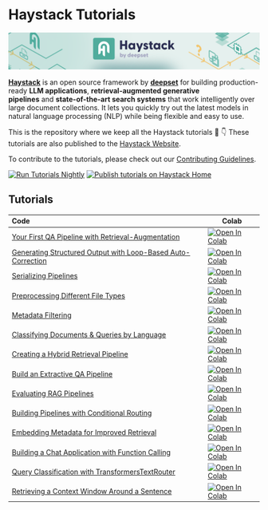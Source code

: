 # Haystack Tutorials

<div align="center">
  <a href="https://haystack.deepset.ai/"><img src="https://github.com/deepset-ai/haystack/blob/main/docs/img/banner_20.png" alt="Green logo of a stylized white 'H' with the text 'Haystack, by deepset.' Abstract green and yellow diagrams in the background."></a>
</div>

[**Haystack**](https://github.com/deepset-ai/haystack) is an open source framework by [**deepset**](https://deepset.ai) for building production-ready **LLM applications**, **retrieval-augmented generative pipelines** and **state-of-the-art search systems** that work intelligently over large document collections. It lets you quickly try out the latest models in natural language processing (NLP) while being flexible and easy to use.

This is the repository where we keep all the Haystack tutorials 📓 👇 These tutorials are also published to the [Haystack Website](https://haystack.deepset.ai/tutorials/).

To contribute to the tutorials, please check out our [Contributing Guidelines](./Contributing.md).

[![Run Tutorials Nightly](https://github.com/deepset-ai/haystack-tutorials/actions/workflows/nightly.yml/badge.svg)](https://github.com/deepset-ai/haystack-tutorials/actions/workflows/nightly.yml)
[![Publish tutorials on Haystack Home](https://github.com/deepset-ai/haystack-tutorials/actions/workflows/publish_tutorials.yml/badge.svg)](https://github.com/deepset-ai/haystack-tutorials/actions/workflows/publish_tutorials.yml)

## Tutorials

| Code                                                                                                             | Colab                                                                                                                                                                                                                    |
| :--------------------------------------------------------------------------------------------------------------- | ------------------------------------------------------------------------------------------------------------------------------------------------------------------------------------------------------------------------ |
| [Your First QA Pipeline with Retrieval-Augmentation](./tutorials/27_First_RAG_Pipeline.ipynb)                                                                     | [![Open In Colab](https://colab.research.google.com/assets/colab-badge.svg)](https://colab.research.google.com/github/deepset-ai/haystack-tutorials/blob/main/tutorials/27_First_RAG_Pipeline.ipynb)                     |
| [Generating Structured Output with Loop-Based Auto-Correction](./tutorials/28_Structured_Output_With_Loop.ipynb)                                                  | [![Open In Colab](https://colab.research.google.com/assets/colab-badge.svg)](https://colab.research.google.com/github/deepset-ai/haystack-tutorials/blob/main/tutorials/28_Structured_Output_With_Loop.ipynb)            |
| [Serializing Pipelines](./tutorials/29_Serializing_Pipelines.ipynb)                                                                                               | [![Open In Colab](https://colab.research.google.com/assets/colab-badge.svg)](https://colab.research.google.com/github/deepset-ai/haystack-tutorials/blob/main/tutorials/29_Serializing_Pipelines.ipynb)                  |
| [Preprocessing Different File Types](./tutorials/30_File_Type_Preprocessing_Index_Pipeline.ipynb)                                                                 | [![Open In Colab](https://colab.research.google.com/assets/colab-badge.svg)](https://colab.research.google.com/github/deepset-ai/haystack-tutorials/blob/main/tutorials/30_File_Type_Preprocessing_Index_Pipeline.ipynb) |
| [Metadata Filtering](./tutorials/31_Metadata_Filtering.ipynb)                                                                                                     | [![Open In Colab](https://colab.research.google.com/assets/colab-badge.svg)](https://colab.research.google.com/github/deepset-ai/haystack-tutorials/blob/main/tutorials/31_Metadata_Filtering.ipynb)                     |
| [Classifying Documents & Queries by Language](./tutorials/32_Classifying_Documents_and_Queries_by_Language.ipynb)                                                 | [![Open In Colab](https://colab.research.google.com/assets/colab-badge.svg)](https://colab.research.google.com/github/deepset-ai/haystack-tutorials/blob/main/tutorials/32_Classifying_Documents_and_Queries_by_Language.ipynb)|
| [Creating a Hybrid Retrieval Pipeline](./tutorials/33_Hybrid_Retrieval.ipynb)                                                                                     | [![Open In Colab](https://colab.research.google.com/assets/colab-badge.svg)](https://colab.research.google.com/github/deepset-ai/haystack-tutorials/blob/main/tutorials/33_Hybrid_Retrieval.ipynb)                       |
| [Build an Extractive QA Pipeline](./tutorials/34_Extractive_QA_Pipeline.ipynb)                                                                                    | [![Open In Colab](https://colab.research.google.com/assets/colab-badge.svg)](https://colab.research.google.com/github/deepset-ai/haystack-tutorials/blob/main/tutorials/34_Extractive_QA_Pipeline.ipynb)                 |
| [Evaluating RAG Pipelines](./tutorials/35_Evaluating_RAG_Pipelines.ipynb)                                                                                         | [![Open In Colab](https://colab.research.google.com/assets/colab-badge.svg)](https://colab.research.google.com/github/deepset-ai/haystack-tutorials/blob/main/tutorials/35_Evaluating_RAG_Pipelines.ipynb)|
| [Building Pipelines with Conditional Routing](./tutorials/36_Building_Fallbacks_with_Conditional_Routing.ipynb)                                                   | [![Open In Colab](https://colab.research.google.com/assets/colab-badge.svg)](https://colab.research.google.com/github/deepset-ai/haystack-tutorials/blob/main/tutorials/36_Building_Fallbacks_with_Conditional_Routing.ipynb)|
| [Embedding Metadata for Improved Retrieval](./tutorials/39_Embedding_Metadata_for_Improved_Retrieval.ipynb)                                                       | [![Open In Colab](https://colab.research.google.com/assets/colab-badge.svg)](https://colab.research.google.com/github/deepset-ai/haystack-tutorials/blob/main/tutorials/39_Embedding_Metadata_for_Improved_Retrieval.ipynb)|
| [Building a Chat Application with Function Calling](./tutorials/40_Building_Chat_Application_with_Function_Calling.ipynb)                                         | [![Open In Colab](https://colab.research.google.com/assets/colab-badge.svg)](https://colab.research.google.com/github/deepset-ai/haystack-tutorials/blob/main/tutorials/40_Building_Chat_Application_with_Function_Calling.ipynb)|
| [Query Classification with TransformersTextRouter](./tutorials/41_Query_Classification_with_TransformersTextRouter_and_TransformersZeroShotTextRouter.ipynb)      | [![Open In Colab](https://colab.research.google.com/assets/colab-badge.svg)](https://colab.research.google.com/github/deepset-ai/haystack-tutorials/blob/main/tutorials/41_Query_Classification_with_TransformersTextRouter_and_TransformersZeroShotTextRouter.ipynb)                                                                                                                                          |
| [Retrieving a Context Window Around a Sentence](./tutorials/42_Sentence_Window_Retriever.ipynb)                                                                   | [![Open In Colab](https://colab.research.google.com/assets/colab-badge.svg)](https://colab.research.google.com/github/deepset-ai/haystack-tutorials/blob/main/tutorials/42_Sentence_Window_Retriever.ipynb) |                                                                                                                                                                                                                          |
